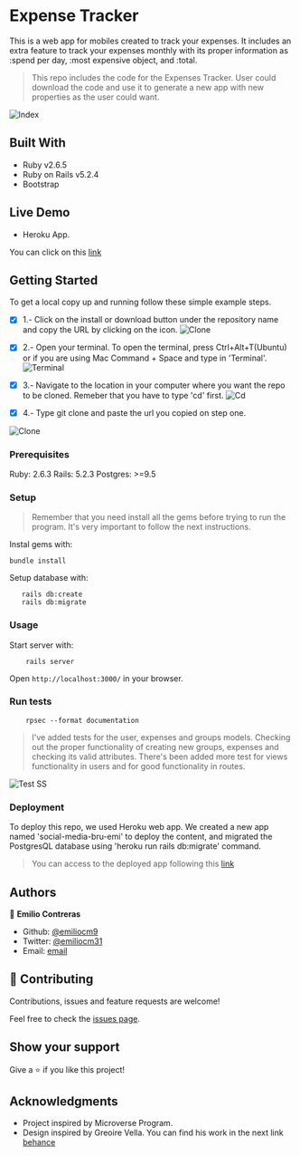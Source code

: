 # Expense Tracker

This is a web app for mobiles created to track your expenses. It includes an extra feature to track your expenses monthly with its proper information as :spend per day, :most expensive object, and :total. 

> This repo includes the code for the Expenses Tracker. User could download the code and use it to generate a new app with new properties as the user could want.

![Index](./app/assets/images/Index.png)

## Built With

- Ruby v2.6.5
- Ruby on Rails v5.2.4
- Bootstrap

## Live Demo

- Heroku App.

You can click on this [link](https://expense-tracker-emi.herokuapp.com/)


## Getting Started

To get a local copy up and running follow these simple example steps.

-[x] 1.- Click on the install or download button under the repository name and copy the URL by clicking on the icon.
![Clone](./app/assets/images/first_instruction.png)

-[x] 2.- Open your terminal. To open the terminal, press Ctrl+Alt+T(Ubuntu) or if you are using Mac Command + Space and type in 'Terminal'.
![Terminal](./app/assets/images/terminal_open.png)

-[x] 3.- Navigate to the location in your computer where you want the repo to be cloned. Remeber that you have to type 'cd' first.
![Cd](./app/assets/images/cdirectorie.png)

-[x] 4.- Type git clone and paste the url you copied on step one.

![Clone](./app/assets/images/git_clone_better.png)

### Prerequisites

Ruby: 2.6.3
Rails: 5.2.3
Postgres: >=9.5

### Setup

> Remember that you need install all the gems before trying to run the program. It's very important to follow the next instructions.

Instal gems with:

```
bundle install
```

Setup database with:

```
   rails db:create
   rails db:migrate
```

### Usage

Start server with:

```
    rails server
```

Open `http://localhost:3000/` in your browser.

### Run tests

```
    rpsec --format documentation
```

> I've added tests for the user, expenses and groups models. Checking out the proper functionality of creating new groups, expenses and checking its valid attributes. There's been added more test for views functionality in users and for good functionality in routes.

![Test SS](./app/assets/images/Testss.png)

### Deployment

To deploy this repo, we used Heroku web app. We created a new app named 'social-media-bru-emi' to deploy the content, and migrated the PostgresQL database using 'heroku run rails db:migrate' command.

> You can access to the deployed app following this [link](https://expense-tracker-emi.herokuapp.com/)

## Authors

👤 **Emilio Contreras**

- Github: [@emiliocm9](https://github.com/emiliocm9)
- Twitter: [@emiliocm31](https://twitter.com/emiliocm31)
- Email: [email](emilio.contreras97@gmail.com)

## 🤝 Contributing

Contributions, issues and feature requests are welcome!

Feel free to check the [issues page](issues/).

## Show your support

Give a ⭐️ if you like this project!

## Acknowledgments

- Project inspired by Microverse Program.
- Design inspired by Greoire Vella. You can find his work in the next link
[behance](https://www.behance.net/gallery/19759151/Snapscan-iOs-design-and-branding?tracking_source=)